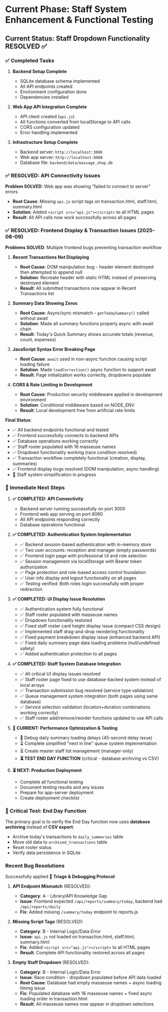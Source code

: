 # Current Phase: Staff System Enhancement & Functional Testing

## Current Status: Staff Dropdown Functionality RESOLVED ✅

### ✅ Completed Tasks
1. **Backend Setup Complete**
   - SQLite database schema implemented
   - All API endpoints created
   - Environment configuration done
   - Dependencies installed

2. **Web App API Integration Complete**
   - API client created (`api.js`)
   - All functions converted from localStorage to API calls
   - CORS configuration updated
   - Error handling implemented

3. **Infrastructure Setup Complete**
   - Backend server: `http://localhost:3000`
   - Web app server: `http://localhost:8080`
   - Database file: `backend/data/massage_shop.db`

### ✅ RESOLVED: API Connectivity Issues
**Problem SOLVED**: Web app was showing "failed to connect to server" errors
- **Root Cause**: Missing `api.js` script tags on transaction.html, staff.html, summary.html
- **Solution**: Added `<script src="api.js"></script>` to all HTML pages
- **Result**: All API calls now work successfully across all pages

### ✅ RESOLVED: Frontend Display & Transaction Issues (2025-08-09)
**Problems SOLVED**: Multiple frontend bugs preventing transaction workflow
1. **Recent Transactions Not Displaying**
   - **Root Cause**: DOM manipulation bug - header element destroyed then attempted to append null
   - **Solution**: Recreate header with static HTML instead of preserving destroyed element
   - **Result**: All submitted transactions now appear in Recent Transactions list

2. **Summary Data Showing Zeros**
   - **Root Cause**: Async/sync mismatch - `getTodaySummary()` called without await
   - **Solution**: Made all summary functions properly async with await chain
   - **Result**: Today's Quick Summary shows accurate totals (revenue, count, expenses)

3. **JavaScript Syntax Error Breaking Page**
   - **Root Cause**: `await` used in non-async function causing script loading failure
   - **Solution**: Made `loadCorrection()` async function to support await
   - **Result**: Page initialization works correctly, dropdowns populate

4. **CORS & Rate Limiting in Development**
   - **Root Cause**: Production security middleware applied in development environment
   - **Solution**: Conditional middleware based on NODE_ENV
   - **Result**: Local development free from artificial rate limits

**Final Status**: 
- ✅ All backend endpoints functional and tested
- ✅ Frontend successfully connects to backend APIs
- ✅ Database operations working correctly
- ✅ Staff roster populated with 16 masseuse names
- ✅ Dropdown functionality working (race condition resolved)
- ✅ Transaction workflow completely functional (creation, display, summaries)
- ✅ Frontend display bugs resolved (DOM manipulation, async handling)
- 🔄 Staff system simplification in progress

### 🎯 Immediate Next Steps
1. **✅ COMPLETED: API Connectivity**
   - Backend server running successfully on port 3000
   - Frontend web app serving on port 8080
   - All API endpoints responding correctly
   - Database operations functional

2. **✅ COMPLETED: Authentication System Implementation**
   - ✅ Backend session-based authentication with in-memory store
   - ✅ Two user accounts: reception and manager (empty passwords)
   - ✅ Frontend login page with professional UI and role selection
   - ✅ Session management via localStorage with Bearer token authorization
   - ✅ Page protection and role-based access control foundation
   - ✅ User info display and logout functionality on all pages
   - ✅ Testing verified: Both roles login successfully with proper redirection

3. **✅ COMPLETED: UI Display Issue Resolution**
   - ✅ Authentication system fully functional
   - ✅ Staff roster populated with masseuse names
   - ✅ Dropdown functionality restored
   - ✅ Fixed staff roster card height display issue (compact CSS design)
   - ✅ Implemented staff drag-and-drop reordering functionality
   - ✅ Fixed payment breakdown display issue (enhanced backend API)
   - ✅ Fixed daily summary page data loading problems (null/undefined safety)
   - ✅ Added authentication protection to all pages

4. **✅ COMPLETED: Staff System Database Integration**
   - ✅ All critical UI display issues resolved
   - ✅ Staff roster page fixed to use database-backed system instead of local arrays
   - ✅ Transaction submission bug resolved (service type validation)
   - ✅ Queue management system integration (both pages using same database)
   - ✅ Service selection validation (location+duration combinations working correctly)
   - ✅ Staff roster add/remove/reorder functions updated to use API calls

5. **🔄 CURRENT: Performance Optimization & Testing**
   - 🔄 Debug daily summary loading delays (45-second delay issue)
   - ⏳ Complete simplified "next in line" queue system implementation
   - ⏳ Create master staff list management (manager-only)
   - **⏳ TEST END DAY FUNCTION** (critical - database archiving vs CSV)

3. **⏳ NEXT: Production Deployment**
   - Complete all functional testing
   - Document testing results and any issues
   - Prepare for app-server deployment
   - Create deployment checklist

### 🚨 Critical Test: End Day Function
The primary goal is to verify the End Day function now uses **database archiving** instead of **CSV export**:
- Archive today's transactions to `daily_summaries` table
- Move old data to `archived_transactions` table  
- Reset roster status
- Verify data persistence in SQLite

### Recent Bug Resolutions
Successfully applied **🐛 Triage & Debugging Protocol**:

1. **API Endpoint Mismatch** (RESOLVED):
   - **Category**: A - Library/API Knowledge Gap
   - **Issue**: Frontend expected `/api/reports/summary/today`, backend had `/api/reports/daily`
   - **Fix**: Added missing `/summary/today` endpoint to reports.js

2. **Missing Script Tags** (RESOLVED):  
   - **Category**: B - Internal Logic/Data Error
   - **Issue**: `api.js` not loaded on transaction.html, staff.html, summary.html
   - **Fix**: Added `<script src="api.js"></script>` to all HTML pages
   - **Result**: Complete API functionality restored across all pages

3. **Empty Staff Dropdown** (RESOLVED):
   - **Category**: B - Internal Logic/Data Error  
   - **Issue**: Race condition - dropdown populated before API data loaded
   - **Root Cause**: Database had empty masseuse names + async loading timing issue
   - **Fix**: Populated database with 16 masseuse names + fixed async loading order in transaction.html
   - **Result**: All masseuse names now appear in dropdown selections
